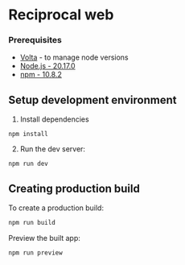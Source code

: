 # Reciprocal web

### Prerequisites
- [Volta](https://volta.sh/) - to manage node versions
- [Node.js - 20.17.0](https://nodejs.org/en/)
- [npm - 10.8.2](https://www.npmjs.com/)

## Setup development environment
1. Install dependencies
```shell
npm install
```

2. Run the dev server:

```shell
npm run dev
```

## Creating production build
To create a production build:
```sh
npm run build
```

Preview the built app:
```sh
npm run preview
```